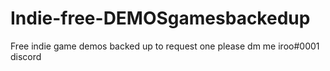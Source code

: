 # Indie-free-DEMOSgamesbackedup
Free indie game demos backed up to request one please dm me iroo#0001 discord
